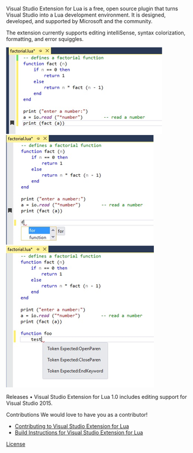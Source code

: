 Visual Studio Extension for Lua is a free, open source plugin that turns Visual Studio into a Lua development environment. It is designed, developed, and supported by Microsoft and the community.

The extension currently supports editing intelliSense, syntax colorization, formatting, and error squiggles.

![](images/colorization.png?raw=true)
![](images/intelliSense.png?raw=true)
![](images/errorsquiggles.png?raw=true)

Releases
•	Visual Studio Extension for Lua 1.0 includes editing support for Visual Studio 2015.

Contributions
We would love to have you as a contributor!
* [Contributing to Visual Studio Extension for Lua](https://github.com/Microsoft/VSLua/blob/master/CONTRIBUTING.md)
* [Build Instructions for Visual Studio Extension for Lua](https://github.com/Microsoft/VSLua/wiki/Build-Instructions)


[License](https://github.com/Microsoft/VSLua/blob/master/license.txt)
